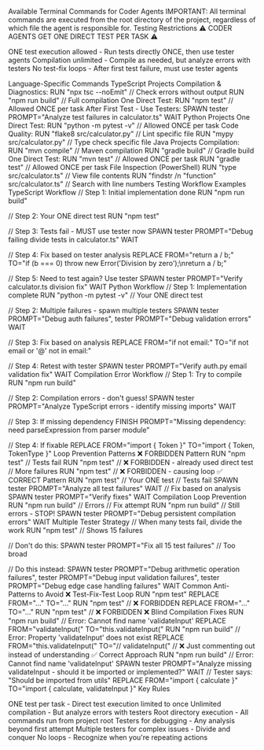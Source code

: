 Available Terminal Commands for Coder Agents
IMPORTANT: All terminal commands are executed from the root directory of the project, regardless of which file the agent is responsible for.
Testing Restrictions
⚠️ CODER AGENTS GET ONE DIRECT TEST PER TASK ⚠️

ONE test execution allowed - Run tests directly ONCE, then use tester agents
Compilation unlimited - Compile as needed, but analyze errors with testers
No test-fix loops - After first test failure, must use tester agents

Language-Specific Commands
TypeScript Projects
Compilation & Diagnostics:
RUN "npx tsc --noEmit"          // Check errors without output
RUN "npm run build"             // Full compilation
One Direct Test:
RUN "npm test"                  // Allowed ONCE per task
After First Test - Use Testers:
SPAWN tester PROMPT="Analyze test failures in calculator.ts"
WAIT
Python Projects
One Direct Test:
RUN "python -m pytest -v"       // Allowed ONCE per task
Code Quality:
RUN "flake8 src/calculator.py"  // Lint specific file
RUN "mypy src/calculator.py"    // Type check specific file
Java Projects
Compilation:
RUN "mvn compile"              // Maven compilation
RUN "gradle build"             // Gradle build
One Direct Test:
RUN "mvn test"                 // Allowed ONCE per task
RUN "gradle test"              // Allowed ONCE per task
File Inspection (PowerShell)
RUN "type src/calculator.ts"                    // View file contents
RUN "findstr /n \"function\" src/calculator.ts" // Search with line numbers
Testing Workflow Examples
TypeScript Workflow
// Step 1: Initial implementation done
RUN "npm run build"

// Step 2: Your ONE direct test
RUN "npm test"

// Step 3: Tests fail - MUST use tester now
SPAWN tester PROMPT="Debug failing divide tests in calculator.ts"
WAIT

// Step 4: Fix based on tester analysis
REPLACE FROM="return a / b;" TO="if (b === 0) throw new Error('Division by zero');\nreturn a / b;"

// Step 5: Need to test again? Use tester
SPAWN tester PROMPT="Verify calculator.ts division fix"
WAIT
Python Workflow
// Step 1: Implementation complete
RUN "python -m pytest -v"  // Your ONE direct test

// Step 2: Multiple failures - spawn multiple testers
SPAWN tester PROMPT="Debug auth failures", tester PROMPT="Debug validation errors"
WAIT

// Step 3: Fix based on analysis
REPLACE FROM="if not email:" TO="if not email or '@' not in email:"

// Step 4: Retest with tester
SPAWN tester PROMPT="Verify auth.py email validation fix"
WAIT
Compilation Error Workflow
// Step 1: Try to compile
RUN "npm run build"

// Step 2: Compilation errors - don't guess!
SPAWN tester PROMPT="Analyze TypeScript errors - identify missing imports"
WAIT

// Step 3: If missing dependency
FINISH PROMPT="Missing dependency: need parseExpression from parser module"

// Step 4: If fixable
REPLACE FROM="import { Token }" TO="import { Token, TokenType }"
Loop Prevention Patterns
❌ FORBIDDEN Pattern
RUN "npm test"
// Tests fail
RUN "npm test"  // ❌ FORBIDDEN - already used direct test
// More failures
RUN "npm test"  // ❌ FORBIDDEN - causing loop
✅ CORRECT Pattern
RUN "npm test"  // Your ONE test
// Tests fail
SPAWN tester PROMPT="Analyze all test failures"
WAIT
// Fix based on analysis
SPAWN tester PROMPT="Verify fixes"
WAIT
Compilation Loop Prevention
RUN "npm run build"
// Errors
// Fix attempt
RUN "npm run build"
// Still errors - STOP!
SPAWN tester PROMPT="Debug persistent compilation errors"
WAIT
Multiple Tester Strategy
// When many tests fail, divide the work
RUN "npm test"  // Shows 15 failures

// Don't do this:
SPAWN tester PROMPT="Fix all 15 test failures"  // Too broad

// Do this instead:
SPAWN tester PROMPT="Debug arithmetic operation failures", tester PROMPT="Debug input validation failures", tester PROMPT="Debug edge case handling failures"
WAIT
Common Anti-Patterns to Avoid
❌ Test-Fix-Test Loop
RUN "npm test"
REPLACE FROM="..." TO="..."
RUN "npm test"  // ❌ FORBIDDEN
REPLACE FROM="..." TO="..."
RUN "npm test"  // ❌ FORBIDDEN
❌ Blind Compilation Fixes
RUN "npm run build"
// Error: Cannot find name 'validateInput'
REPLACE FROM="validateInput(" TO="this.validateInput("
RUN "npm run build"
// Error: Property 'validateInput' does not exist
REPLACE FROM="this.validateInput(" TO="// validateInput("
// ❌ Just commenting out instead of understanding
✅ Correct Approach
RUN "npm run build"
// Error: Cannot find name 'validateInput'
SPAWN tester PROMPT="Analyze missing validateInput - should it be imported or implemented?"
WAIT
// Tester says: "Should be imported from utils"
REPLACE FROM="import { calculate }" TO="import { calculate, validateInput }"
Key Rules

ONE test per task - Direct test execution limited to once
Unlimited compilation - But analyze errors with testers
Root directory execution - All commands run from project root
Testers for debugging - Any analysis beyond first attempt
Multiple testers for complex issues - Divide and conquer
No loops - Recognize when you're repeating actions